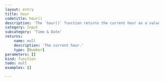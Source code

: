 ```yaml
---
layout: entry
title: hour
codetitle: hour()
description: 'The `hour()` function returns the current hour as a value from `0` - `23`.'
category: Input
subcategory: 'Time & Date'
returns:
    name: null
    description: 'The current hour.'
    type: [Number]
parameters: []
kind: function
todo: null
examples: []

---
```

